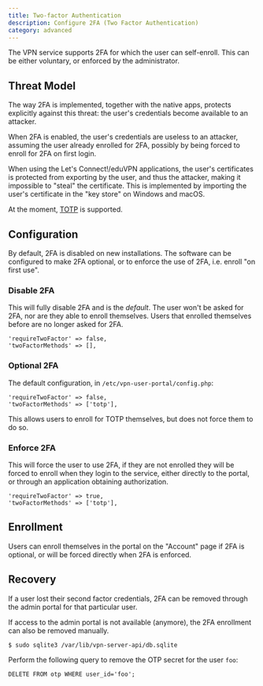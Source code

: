 ```yaml
---
title: Two-factor Authentication
description: Configure 2FA (Two Factor Authentication)
category: advanced
---
```


The VPN service supports 2FA for which the user can self-enroll. This can be
either voluntary, or enforced by the administrator.

## Threat Model

The way 2FA is implemented, together with the native apps, protects explicitly 
against this threat: the user's credentials become available to an attacker.

When 2FA is enabled, the user's credentials are useless to an attacker, 
assuming the user already enrolled for 2FA, possibly by being forced to enroll
for 2FA on first login.

When using the Let's Connect!/eduVPN applications, the user's certificates is
protected from exporting by the user, and thus the attacker, making it 
impossible to "steal" the certificate. This is implemented by importing the 
user's certificate in the "key store" on Windows and macOS.

At the moment, 
[TOTP](https://en.wikipedia.org/wiki/Time-based_One-time_Password_Algorithm) is 
supported.

## Configuration

By default, 2FA is disabled on new installations. The software can be 
configured to make 2FA optional, or to enforce the use of 2FA, i.e. enroll 
"on first use".

### Disable 2FA

This will fully disable 2FA and is the _default_. The user won't be asked for 
2FA, nor are they able to enroll themselves. Users that enrolled themselves 
before are no longer asked for 2FA.

    'requireTwoFactor' => false,
    'twoFactorMethods' => [],

### Optional 2FA

The default configuration, in `/etc/vpn-user-portal/config.php`:

    'requireTwoFactor' => false,
    'twoFactorMethods' => ['totp'],

This allows users to enroll for TOTP themselves, but does not force them to do 
so.

### Enforce 2FA

This will force the user to use 2FA, if they are not enrolled they will be 
forced to enroll when they login to the service, either directly to the portal,
or through an application obtaining authorization.

    'requireTwoFactor' => true,
    'twoFactorMethods' => ['totp'],

## Enrollment

Users can enroll themselves in the portal on the "Account" page if 2FA is 
optional, or will be forced directly when 2FA is enforced.

## Recovery

If a user lost their second factor credentials, 2FA can be removed through 
the admin portal for that particular user.

If access to the admin portal is not available (anymore), the 2FA enrollment
can also be removed manually. 

    $ sudo sqlite3 /var/lib/vpn-server-api/db.sqlite

Perform the following query to remove the OTP secret for the user `foo`:

    DELETE FROM otp WHERE user_id='foo';
